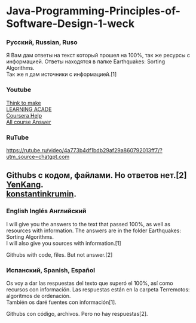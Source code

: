 # Java-Programming-Principles-of-Software-Design-1-weck

### Русский, Russian, Ruso

Я Вам дам ответы на текст который прошел на 100%, так же ресурсы с информацией. Ответы находятся в папке Earthquakes: Sorting Algorithms.\
Так же я дам источники с информацией.[1]
### Youtube 
[Think to make](https://www.youtube.com/live/m2u6lqo8kMg) \
[LEARNING ACADE](https://www.youtube.com/live/ylcdRcPOblw) \
[Coursera Help](https://www.youtube.com/live/apmdbEPrup0) \
[All course Answer](https://www.youtube.com/live/YuFEEhdgozs)

### RuTube
https://rutube.ru/video/4a773b4df1bdb29af29a860792013ff7/?utm_source=chatgpt.com

Githubs с кодом, файлами. Но ответов нет.[2] \
[YenKang](https://github.com/YenKang/Java-Programming-Principles-of-Software-Design). \
[konstantinkrumin](https://github.com/konstantinkrumin/Java-Programming-Principles-of-Software-Design/tree/master).
---


### English Inglés Английский

I will give you the answers to the text that passed 100%, as well as resources with information. The answers are in the folder Earthquakes: Sorting Algorithms.\
I will also give you sources with information.[1]

Githubs with code, files. But not answer.[2]


### Испанский, Spanish, Español

Os voy a dar las respuestas del texto que superó el 100%, así como recursos con información. Las respuestas están en la carpeta Terremotos: algoritmos de ordenación.\
También os daré fuentes con información[1].

Githubs con código, archivos. Pero no hay respuestas[2].
